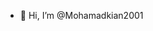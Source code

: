 - 👋 Hi, I’m @Mohamadkian2001

<!---
Mohamadkian2001/Mohamadkian2001 is a ✨ special ✨ repository because its `README.md` (this file) appears on your GitHub profile.
You can click the Preview link to take a look at your changes.
--->
